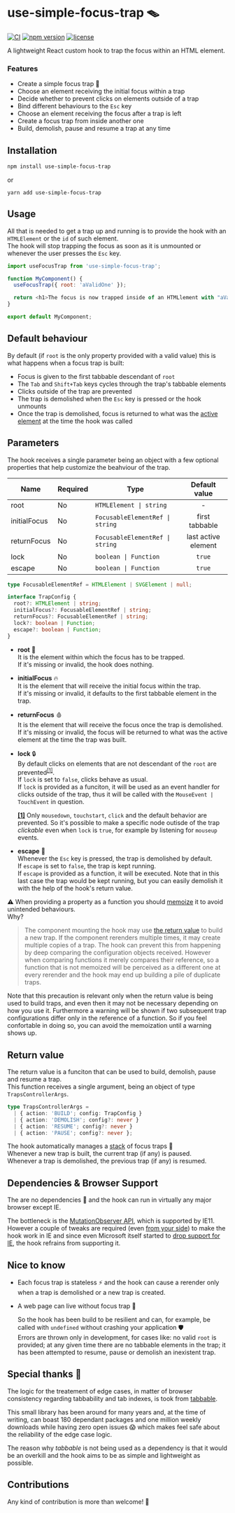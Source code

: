 # use-simple-focus-trap :mouse_trap:

[![CI](https://github.com/DaviDevMod/use-simple-focus-trap/actions/workflows/CI.yml/badge.svg)](https://github.com/DaviDevMod/use-simple-focus-trap/actions/workflows/CI.yml) [![npm version](https://badgen.net/npm/v/use-simple-focus-trap)](https://www.npmjs.com/package/use-simple-focus-trap) [![license](https://badgen.now.sh/badge/license/MIT)](./LICENSE)

A lightweight React custom hook to trap the focus within an HTML element.

### Features

- Create a simple focus trap :lotus_position:
- Choose an element receiving the initial focus within a trap
- Decide whether to prevent clicks on elements outside of a trap
- Bind different behaviours to the `Esc` key
- Choose an element receiving the focus after a trap is left
- Create a focus trap from inside another one
- Build, demolish, pause and resume a trap at any time

## Installation

```bash
npm install use-simple-focus-trap
```

or

```
yarn add use-simple-focus-trap
```

## Usage

All that is needed to get a trap up and running is to provide the hook with an `HTMLElement` or the `id` of such element.  
The hook will stop trapping the focus as soon as it is unmounted or whenever the user presses the `Esc` key.

```javascript
import useFocusTrap from 'use-simple-focus-trap';

function MyComponent() {
  useFocusTrap({ root: 'aValidOne' });

  return <h1>The focus is now trapped inside of an HTMLlement with "aValidOne" as id</h1>;
}

export default MyComponent;
```

## Default behaviour

By default (if `root` is the only property provided with a valid value) this is what happens when a focus trap is built:

- Focus is given to the first tabbable descendant of `root`
- The `Tab` and `Shift+Tab` keys cycles through the trap's tabbable elements
- Clicks outside of the trap are prevented
- The trap is demolished when the `Esc` key is pressed or the hook unmounts
- Once the trap is demolished, focus is returned to what was the [active element](https://developer.mozilla.org/en-US/docs/Web/API/Document/activeElement) at the time the hook was called

## Parameters

The hook receives a single parameter being an object with a few optional properties that help customize the beahviour of the trap.

| Name         | Required | Type                            |    Default value    |
| ------------ | -------- | ------------------------------- | :-----------------: |
| root         | No       | `HTMLElement \| string`         |          -          |
| initialFocus | No       | `FocusableElementRef \| string` |   first tabbable    |
| returnFocus  | No       | `FocusableElementRef \| string` | last active element |
| lock         | No       | `boolean \| Function`           |       `true`        |
| escape       | No       | `boolean \| Function`           |       `true`        |

```ts
type FocusableElementRef = HTMLElement | SVGElement | null;

interface TrapConfig {
  root?: HTMLElement | string;
  initialFocus?: FocusableElementRef | string;
  returnFocus?: FocusableElementRef | string;
  lock?: boolean | Function;
  escape?: boolean | Function;
}
```

- **root** :carrot:  
  It is the element within which the focus has to be trapped.  
  If it's missing or invalid, the hook does nothing.

- **initialFocus** :fire:  
  It is the element that will receive the initial focus within the trap.  
  If it's missing or invalid, it defaults to the first tabbable element in the trap.

- **returnFocus** :drop_of_blood:  
  It is the element that will receive the focus once the trap is demolished.  
  If it's missing or invalid, the focus will be returned to what was the active element at the time the trap was built.

- **lock** :lock:  
  By default clicks on elements that are not descendant of the `root` are prevented<sup id="note-reference-1">[[1]](#note-expansion-1)</sup>.  
  If `lock` is set to `false`, clicks behave as usual.  
  If `lock` is provided as a funciton, it will be used as an event handler for clicks outside of the trap, thus it will be called with the `MouseEvent | TouchEvent` in question.

  <b id="note-expansion-1">[[1]](#note-reference-1)</b> Only `mousedown`, `touchstart`, `click` and the default behavior are prevented. So it's possible to make a specific node outisde of the trap _clickable_ even when `lock` is `true`, for example by listening for `mouseup` events.

- **escape** :runner:  
  Whenever the `Esc` key is pressed, the trap is demolished by default.  
  If `escape` is set to `false`, the trap is kept running.  
  If `escape` is provided as a function, it will be executed. Note that in this last case the trap would be kept running, but you can easily demolish it with the help of the hook's return value.

<span id="note-expansion-2-warning" />:warning: When providing a property as a function you should [memoize](https://reactjs.org/docs/hooks-reference.html#usecallback) it to avoid unintended behaviours.  
Why?

> The component mounting the hook may use [the return value](#return-value) to build a new trap. If the component rerenders multiple times, it may create multiple copies of a trap. The hook can prevent this from happening by deep comparing the configuration objects received. However when comparing functions it merely compares their reference, so a function that is not memoized will be perceived as a different one at every rerender and the hook may end up building a pile of duplicate traps.

Note that this precaution is relevant only when the return value is being used to build traps, and even then it may not be necessary depending on how you use it. Furthermore a warning will be shown if two subsequent trap configurations differ only in the reference of a function. So if you feel confortable in doing so, you can avoid the memoization until a warning shows up.

## Return value

The return value is a funciton that can be used to build, demolish, pause and resume a trap.  
This function receives a single argument, being an object of type `TrapsControllerArgs`.

```ts
type TrapsControllerArgs =
  | { action: 'BUILD'; config: TrapConfig }
  | { action: 'DEMOLISH'; config?: never }
  | { action: 'RESUME'; config?: never }
  | { action: 'PAUSE'; config?: never };
```

The hook automatically manages a [stack](<https://en.wikipedia.org/wiki/Stack_(abstract_data_type)>) of focus traps :juggling_person:  
Whenever a new trap is built, the current trap (if any) is paused.  
Whenever a trap is demolished, the previous trap (if any) is resumed.

## Dependencies & Browser Support

The are no dependencies :cherries: and the hook can run in virtually any major browser except IE.

The bottleneck is the [MutationObserver API](https://caniuse.com/mdn-api_mutationobserver), which is supported by IE11. However a couple of tweaks are required (even [from your side](https://create-react-app.dev/docs/supported-browsers-features/#supported-browsers)) to make the hook work in IE and since even Microsoft itself started to [drop support for IE](https://docs.microsoft.com/en-us/lifecycle/announcements/internet-explorer-11-end-of-support-windows-10), the hook refrains from supporting it.

## Nice to know

- Each focus trap is stateless :zap: and the hook can cause a rerender only when a trap is demolished or a new trap is created.

- A web page can live without focus trap :speak_no_evil:

  So the hook has been build to be resilient and can, for example, be called with `undefined` without crashing your application :shield:  
  Errors are thrown only in development, for cases like: no valid `root` is provided; at any given time there are no tabbable elements in the trap; it has been attempted to resume, pause or demolish an inexistent trap.

## Special thanks :blue_heart:

The logic for the treatement of edge cases, in matter of browser consistency regarding tabbability and tab indexes, is took from [tabbable](https://github.com/focus-trap/tabbable).

This small library has been around for many years and, at the time of writing, can boast 180 dependant packages and one million weekly downloads while having zero open issues :scream: which makes feel safe about the reliability of the edge case logic.

The reason why _tabbable_ is not being used as a dependency is that it would be an overkill and the hook aims to be as simple and lightweight as possible.

## Contributions

Any kind of contribution is more than welcome! :tada:
